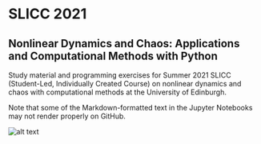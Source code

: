 # SLICC 2021
## Nonlinear Dynamics and Chaos: Applications and Computational Methods with Python
Study material and programming exercises for Summer 2021 SLICC (Student-Led, Individually Created Course) on nonlinear dynamics and chaos with computational methods at the University of Edinburgh.

Note that some of the Markdown-formatted text in the Jupyter Notebooks may not render properly on GitHub.

![alt text](https://github.com/mikakonte/slicc_2021/graphs/sync_x.png?raw=true)
